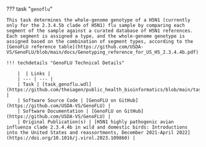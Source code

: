 ??? task "`genoflu`"

    This task determines the whole-genome genotype of a H5N1 (currently only for the 2.3.4.5b clade of H5N1) flu sample by comparing each segment of the sample against a curated database of H5N1 references. Each segment is assigned a type, and the whole-genome genotype is assigned based on the combination of segment types, according to the [GenoFLU reference table](https://github.com/USDA-VS/GenoFLU/blob/main/docs/Genotyping_reference_for_US_H5_2.3.4.4b.pdf).
    
    !!! techdetails "GenoFLU Technical Details"
        
        |  | Links |
        | --- | --- |
        | Task | [task_genoflu.wdl](https://github.com/theiagen/public_health_bioinformatics/blob/main/tasks/species_typing/orthomyxoviridae/task_genoflu.wdl) |
        | Software Source Code | [GenoFLU on GitHub](https://github.com/USDA-VS/GenoFLU) |
        | Software Documentation | [GenoFLU on GitHub](https://github.com/USDA-VS/GenoFLU) |
        | Original Publication(s) | [H5N1 highly pathogenic avian influenza clade 2.3.4.4b in wild and domestic birds: Introductions into the United States and reassortments, December 2021-April 2022](https://doi.org/10.1016/j.virol.2023.109860) |